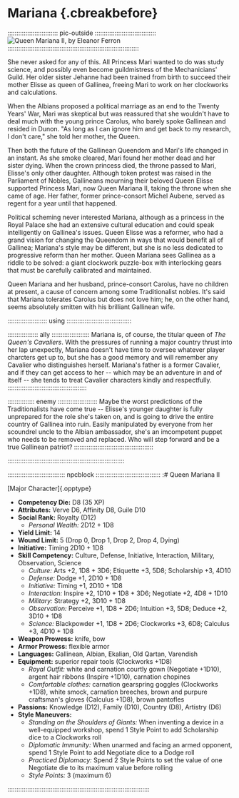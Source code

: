 # Mariana  {.cbreakbefore}

:::::::::::::::::::::::::::: pic-outside ::::::::::::::::::::::::::::::::::
![Queen Mariana II, by Eleanor Ferron](assets/Portraits/Medium/queen-mariana.jpg "Queen Mariana II, by Eleanor Ferron")
:::::::::::::::::::::::::::::::::::::::::::::::::::::::::::::::::::::::::

She never asked for any of this. All Princess Mari wanted to do was study science, and
possibly even become guildmistress of the Mechanicians' Guild. Her older sister Jehanne had
been trained from birth to succeed their mother Elisse as queen of Gallinea, freeing
Mari to work on her clockworks and calculations.

When the Albians proposed a political marriage as an end to the Twenty Years' War, 
Mari was skeptical but was reassured that she wouldn't have to deal much with the
young prince Carolus, who barely spoke Gallinean and resided in Dunon. "As long as I can
ignore him and get back to my research, I don't care," she told her mother, the Queen.

Then both the future of the Gallinean Queendom and Mari's life changed in an instant.
As she smoke cleared, Mari found her mother dead and her sister dying. When the crown princess
died, the throne passed to Mari, Elisse's only other daughter. Although token protest was
raised in the Parliament of Nobles, Gallineans mourning their beloved Queen Elisse supported
Princess Mari, now Queen Mariana II, taking the throne when she came of age. Her father, 
former prince-consort Michel Aubene, served as regent for a year until that happened.

Political scheming never interested Mariana, although as a princess in the Royal Palace
she had an extensive cultural education and could speak intelligently on Gallinea's issues.
Queen Elisse was a reformer, who had a grand vision for changing the Queendom in ways
that would benefit all of Gallinea; Mariana's style may be different, but she is no less
dedicated to progressive reform than her mother. Queen Mariana sees Gallinea as a riddle to be solved:
a giant clockwork puzzle-box with interlocking gears that must be carefully calibrated and maintained.

Queen Mariana and her husband, prince-consort Carolus, have no children at present, a cause of
concern among some Traditionalist nobles. It's said that Mariana tolerates Carolus but does not
love him; he, on the other hand, seems absolutely smitten with his brilliant Gallinean wife.

:::::::::::::::::::::: using ::::::::::::::::::::::::::::::::::::

::::::::::::::::: ally :::::::::::::::::::::
Mariana is, of course, the titular queen of *The Queen's
Cavaliers*. With the pressures of running a major
country thrust into her lap unexpectly, Mariana doesn't have
time to oversee whatever player charcters get up to, but she
has a good memory and will remember any Cavalier who distinguishes
herself. Mariana's father is a former Cavalier, and if they
can get access to her -- which may be an adventure in and of itself --
she tends to treat Cavalier characters kindly and respectfully.
::::::::::::::::::::::::::::::::::::::::::::

::::::::::::::: enemy ::::::::::::::::::::::
Maybe the worst predictions of the Traditionalists have
come true -- Elisse's younger daughter is fully unprepared for
the role she's taken on, and is going to drive the entire country
of Gallinea into ruin. Easily manipulated by everyone from her
scoundrel uncle to the Albian ambassador, she's an imcompetent
puppet who needs to be removed and replaced. Who will step
forward and be a true Gallinean patriot?
::::::::::::::::::::::::::::::::::::::::::::

:::::::::::::::::::::::::::::::::::::::::::::::::::::::::::::::::

:::::::::::::::::::::::::::::::: npcblock ::::::::::::::::::::::::::::::::::::
:# Queen Mariana II

[Major Character]{.opptype}

- **Competency Die:** D8 (35 XP)
- **Attributes:** Verve D6, Affinity D8, Guile D10
- **Social Rank:** Royalty (D12)
  - *Personal Wealth:* 2D12 + 1D8
- **Yield Limit:** 14
- **Wound Limit:** 5 (Drop 0, Drop 1, Drop 2, Drop 4, Dying)
- **Initiative:** Timing 2D10 + 1D8
- **Skill Competency:** Culture, Defense, Initiative, Interaction, Military, Observation, Science
  - *Culture:*        Arts +2, 1D8 + 3D6; Etiquette +3, 5D8; Scholarship +3, 4D10
  - *Defense:*        Dodge +1, 2D10 + 1D8
  - *Initiative:*     Timing +1, 2D10 + 1D8
  - *Interaction:*    Inspire +2, 1D10 + 1D8 + 3D6; Negotiate +2, 4D8 + 1D10
  - *Military:*       Strategy +2, 3D10 + 1D8
  - *Observation:*    Perceive +1, 1D8 + 2D6; Intuition +3, 5D8; Deduce +2, 3D10 + 1D8
  - *Science:*        Blackpowder +1, 1D8 + 2D6; Clockworks +3, 6D8; Calculus +3, 4D10 + 1D8
- **Weapon Prowess:** knife, bow
- **Armor Prowess:** flexible armor
- **Languages:** Gallinean, Albian, Ekalian, Old Qartan, Varendish
- **Equipment:** superior repair tools (Clockworks +1D8)
  - *Royal Outfit:* white and carnation courtly gown (Negotiate +1D10), argent hair ribbons (Inspire +1D10), carnation chopines
  - *Comfortable clothes:* carnation gearspring goggles (Clockworks +1D8), white smock, carnation breeches, brown and purpure craftsman's gloves (Calculus +1D8), brown pantofles
- **Passions:** 
    Knowledge              (D12),
    Family                 (D10), 
    Country                 (D8), 
    Artistry                (D6)
- **Style Maneuvers:**
  - *Standing on the Shoulders of Giants:* When inventing a device in a well-equipped workshop, spend 1 Style Point to add Scholarship dice to a Clockworks roll
  - *Diplomatic Immunity:* When unarmed and facing an armed opponent, spend 1 Style Point to add Negotiate dice to a Dodge roll
  - *Practiced Diplomacy:* Spend 2 Style Points to set the value of one Negotiate die to its maximum value before rolling
  - *Style Points:* 3 (maximum 6)

:::::::::::::::::::::::::::::::::::::::::::::::::::::::::::::::::::::::::::::::

